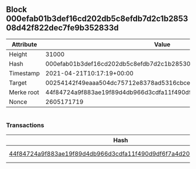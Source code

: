 ## Block 000efab01b3def16cd202db5c8efdb7d2c1b285308d42f822dec7fe9b352833d

Attribute | Value
--- | ---
Height | 31000
Hash | 000efab01b3def16cd202db5c8efdb7d2c1b285308d42f822dec7fe9b352833d
Timestamp | 2021-04-21T10:17:19+00:00
Target | 00254142f49eaaa504dc75712e8378ad5316cbcead634704b3734b6271167cc4
Merke root | 44f84724a9f883ae19f89d4db966d3cdfa11f490d9df6f7a4d20d2fd329a693b
Nonce | 2605171719

```

```

### Transactions

Hash | Amount
--- | ---
[44f84724a9f883ae19f89d4db966d3cdfa11f490d9df6f7a4d20d2fd329a693b](44f84724a9f883ae19f89d4db966d3cdfa11f490d9df6f7a4d20d2fd329a693b.md) | 10.00000000 SKEPTI 
